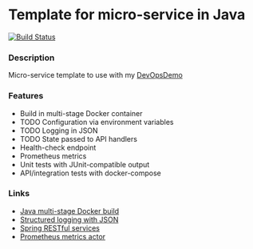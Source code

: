 # Template for micro-service in Java #
[![Build Status](https://dev.azure.com/butzist/DevOpsDemo/_apis/build/status/DevOpsDemoTF.DevOpsDemo-template-Java?branchName=master)](https://dev.azure.com/butzist/DevOpsDemo/_build/latest?definitionId=7&branchName=master)

### Description ###
Micro-service template to use with my [DevOpsDemo](https://github.com/DevOpsDemoTF/DevOpsDemo)

### Features ###
* Build in multi-stage Docker container
* TODO Configuration via environment variables
* TODO Logging in JSON
* TODO State passed to API handlers
* Health-check endpoint
* Prometheus metrics
* Unit tests with JUnit-compatible output
* API/integration tests with docker-compose

### Links ###
* [Java multi-stage Docker build](http://paulbakker.io/java/docker-gradle-multistage/)
* [Structured logging with JSON](https://stackoverflow.com/questions/54934658/how-to-write-slf4j-over-logback-logs-as-json)
* [Spring RESTful services](https://spring.io/guides/gs/rest-service/)
* [Prometheus metrics actor](https://docs.spring.io/spring-boot/docs/current/reference/html/production-ready-metrics.html#production-ready-metrics-export-prometheus)
